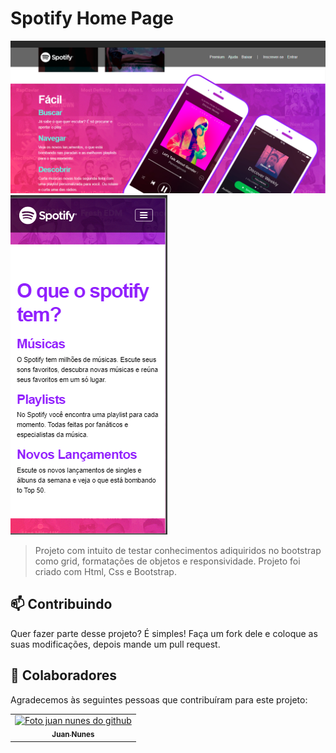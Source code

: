 # Spotify Home Page

<img src="img/printspotify.png" alt="Imagem  do projeto">
<img src="img/spotifyresponsive.png" alt="Imagem  do projeto">

> Projeto com intuito de testar conhecimentos adiquiridos no bootstrap como grid, formatações de objetos  e responsividade. Projeto foi criado com Html, Css e Bootstrap.


## 📫 Contribuindo

Quer fazer parte desse projeto? É simples!
Faça um fork dele e coloque as suas modificações, depois mande um pull request.

## 🤝 Colaboradores

Agradecemos às seguintes pessoas que contribuíram para este projeto:

<table>
  <tr>
    <td align="center">
      <a href="https://github.com/juannunesz">
        <img src="https://avatars1.githubusercontent.com/u/52586245?s=400&u=0c950afd49031d138b9d131c3760b9676f991c54&v=4" width="100px;" alt="Foto juan nunes do github"/><br>
        <sub>
          <b>Juan Nunes</b>
        </sub>
      </a>
    </td>
  </tr>
</table>

